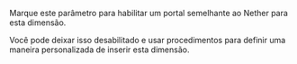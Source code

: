 Marque este parâmetro para habilitar um portal semelhante ao Nether para esta dimensão.

Você pode deixar isso desabilitado e usar procedimentos para definir uma maneira personalizada de inserir esta dimensão.